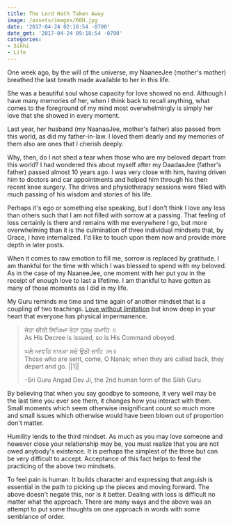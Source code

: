 ```yaml
---
title: The Lord Hath Taken Away
image: /assets/images/66H.jpg
date: '2017-04-24 02:18:54 -0700'
date_gmt: '2017-04-24 09:18:54 -0700'
categories:
- Sikhi
- Life
---
```

<p>One week ago, by the will of the universe, my NaaneeJee (mother's mother) breathed the last breath made available to her in this life.</p>
<p>She was a beautiful soul whose capacity for love showed no end. Although I have many memories of her, when I think back to recall anything, what comes to the foreground of my mind most overwhelmingly is simply her love that she showed in every moment.</p>
<p>Last year, her husband (my NaanaaJee, mother's father) also passed from this world, as did my father-in-law. I loved them dearly and my memories of them also are ones that I cherish deeply.</p>
<p>Why, then, do I not shed a tear when those who are my beloved depart from this world? I had wondered this about myself after my DaadaaJee (father's father) passed almost 10 years ago. I was very close with him, having driven him to doctors and car appointments and helped him through his then recent knee surgery. The drives and physiotherapy sessions were filled with much passing of his wisdom and stories of his life.</p>
<p>Perhaps it's ego or something else speaking, but I don't think I love any less than others such that I am not filled with sorrow at a passing. That feeling of loss certainly is there and remains with me everywhere I go, but more overwhelming than it is the culmination of three individual mindsets that, by Grace, I have internalized. I'd like to touch upon them now and provide more depth in later posts.</p>
<p>When it comes to raw emotion to fill me, sorrow is replaced by gratitude. I am thankful for the time with which I was blessed to spend with my beloved. As in the case of my NaaneeJee, one moment with her put you in the receipt of enough love to last a lifetime. I am thankful to have gotten as many of those moments as I did in my life.</p>
<p>My Guru reminds me time and time again of another mindset that is a coupling of two teachings. <a href="http://www.vegansikhgeek.com/perfect-pairings/" target="_blank" rel="noopener noreferrer">Love without limitation</a> but know deep in your heart that everyone has physical impermanence.</p>
<blockquote><p>ਜੇਹਾ ਚੀਰੀ ਲਿਖਿਆ ਤੇਹਾ ਹੁਕਮੁ ਕਮਾਹਿ ॥<br />
As His Decree is issued, so is His Command obeyed.</p>
<p>ਘਲੇ ਆਵਹਿ ਨਾਨਕਾ ਸਦੇ ਉਠੀ ਜਾਹਿ ॥੧॥<br />
Those who are sent, come, O Nanak; when they are called back, they depart and go. ||1||</p>
<p>-Sri Guru Angad Dev Ji, the 2nd human form of the Sikh Guru</p></blockquote>
<p>By believing that when you say goodbye to someone, it very well may be the last time you ever see them, it changes how you interact with them. Small moments  which seem otherwise insignificant count so much more and small issues which otherwise would have been blown out of proportion don't matter.</p>
<p>Humility lends to the third mindset. As much as you may love someone and however close your relationship may be, you must realize that you are not owed anybody's existence. It is perhaps the simplest of the three but can be very difficult to accept. Acceptance of this fact helps to feed the practicing of the above two mindsets.</p>
<p>To feel pain is human. It builds character and expressing that anguish is essential in the path to picking up the pieces and moving forward. The above doesn't negate this, nor is it better. Dealing with loss is difficult no matter what the approach. There are many ways and the above was an attempt to put some thoughts on one approach in words with some semblance of order.</p>
